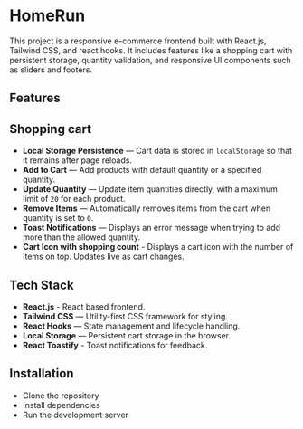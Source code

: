 # HomeRun

This project is a responsive e-commerce frontend built with React.js, Tailwind CSS, and react hooks. It includes features like a shopping cart with persistent storage, quantity validation, and responsive UI components such as sliders and footers.

## Features

## Shopping cart
- **Local Storage Persistence** — Cart data is stored in `localStorage` so that it remains after page reloads.
- **Add to Cart** — Add products with default quantity or a specified quantity.
- **Update Quantity** — Update item quantities directly, with a maximum limit of `20` for each product.
- **Remove Items** — Automatically removes items from the cart when quantity is set to `0`.
- **Toast Notifications** — Displays an error message when trying to add more than the allowed quantity.
- **Cart Icon with shopping count** - Displays a cart icon with the number of items on top. Updates live as cart changes.

## Tech Stack
- **React.js** - React based frontend.
- **Tailwind CSS** — Utility-first CSS framework for styling.
- **React Hooks** — State management and lifecycle handling.
- **Local Storage** — Persistent cart storage in the browser.
- **React Toastify** - Toast notifications for feedback.

## Installation
- Clone the repository
- Install dependencies
- Run the development server
